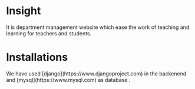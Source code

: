 <h1>Insight</h1>
It is department management website which ease the work of teaching and learning for teachers and students.


<h1>Installations</h1>
We have used [django](https://www.djangoproject.com)  in the backenend and [mysql](https://www.mysql.com) as database .
